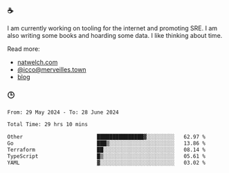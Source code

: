 ### ☕

I am currently working on tooling for the internet and promoting SRE. I am also writing some books and hoarding some data. I like thinking about time. 

Read more:

 - [natwelch.com](https://natwelch.com)
 - [@icco@merveilles.town](https://merveilles.town/@icco)
 - [blog](https://writing.natwelch.com)

### 🕒

<!--START_SECTION:waka-->

```txt
From: 29 May 2024 - To: 28 June 2024

Total Time: 29 hrs 10 mins

Other                        ███████████████▓░░░░░░░░░   62.97 %
Go                           ███▒░░░░░░░░░░░░░░░░░░░░░   13.86 %
Terraform                    ██░░░░░░░░░░░░░░░░░░░░░░░   08.14 %
TypeScript                   █▒░░░░░░░░░░░░░░░░░░░░░░░   05.61 %
YAML                         ▓░░░░░░░░░░░░░░░░░░░░░░░░   03.02 %
```

<!--END_SECTION:waka-->
